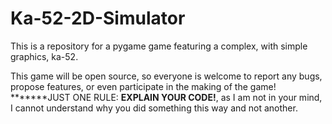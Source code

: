 # Ka-52-2D-Simulator
This is a repository for a pygame game featuring a complex, with simple graphics, ka-52.

This game will be open source, so everyone is welcome to report any bugs, propose features, or even participate in the making of the game! 
*******JUST ONE RULE: **EXPLAIN YOUR CODE!**, as I am not in your mind, I cannot understand why you did something this way and not another.
